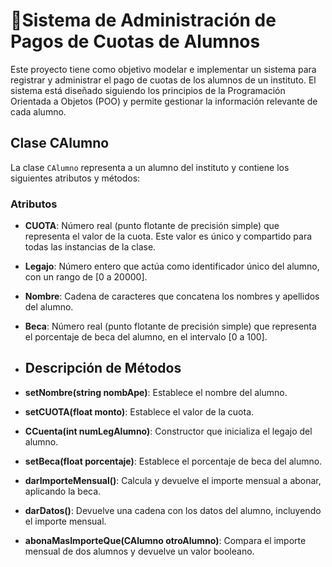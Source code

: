 # 🎯Sistema de Administración de Pagos de Cuotas de Alumnos

Este proyecto tiene como objetivo modelar e implementar un sistema para registrar y administrar el pago de cuotas de los alumnos de un instituto. El sistema está diseñado siguiendo los principios de la Programación Orientada a Objetos (POO) y permite gestionar la información relevante de cada alumno.

## Clase CAlumno

La clase `CAlumno` representa a un alumno del instituto y contiene los siguientes atributos y métodos:

### Atributos

- **CUOTA**: Número real (punto flotante de precisión simple) que representa el valor de la cuota. Este valor es único y compartido para todas las instancias de la clase.
- **Legajo**: Número entero que actúa como identificador único del alumno, con un rango de [0 a 20000].
- **Nombre**: Cadena de caracteres que concatena los nombres y apellidos del alumno.
- **Beca**: Número real (punto flotante de precisión simple) que representa el porcentaje de beca del alumno, en el intervalo [0 a 100].

- ## Descripción de Métodos

- **setNombre(string nombApe)**: Establece el nombre del alumno.
- **setCUOTA(float monto)**: Establece el valor de la cuota.
- **CCuenta(int numLegAlumno)**: Constructor que inicializa el legajo del alumno.
- **setBeca(float porcentaje)**: Establece el porcentaje de beca del alumno.
- **darImporteMensual()**: Calcula y devuelve el importe mensual a abonar, aplicando la beca.
- **darDatos()**: Devuelve una cadena con los datos del alumno, incluyendo el importe mensual.
- **abonaMasImporteQue(CAlumno otroAlumno)**: Compara el importe mensual de dos alumnos y devuelve un valor booleano.
